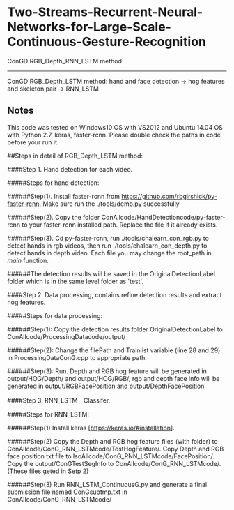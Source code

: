 # Two-Streams-Recurrent-Neural-Networks-for-Large-Scale-Continuous-Gesture-Recognition
ConGD RGB_Depth_RNN_LSTM method:


---

ConGD RGB_Depth_LSTM method: hand and face detection -> hog features and skeleton pair -> RNN_LSTM



## Notes

This code was tested on Windows10 OS with VS2012 and Ubuntu 14.04 OS with Python 2.7, keras, faster-rcnn. 
Please double check the paths in code before your run it.



##Steps in detail of RGB_Depth_LSTM method:


####Step 1. Hand detection for each video.

#####Steps for hand detection:

######Step(1). Install faster-rcnn from https://github.com/rbgirshick/py-faster-rcnn. Make sure run the ./tools/demo.py successfully

######Step(2). Copy the folder ConAllcode/HandDetectioncode/py-faster-rcnn to your faster-rcnn installed path. Replace the file if it already exists.

######Step(3). Cd py-faster-rcnn, run ./tools/chalearn_con_rgb.py to detect hands in rgb videos, then run ./tools/chalearn_con_depth.py to detect hands in depth video. Each file you may change the root_path in _main_ function.

######The detection results will be saved in the OriginalDetectionLabel folder which is in the same level folder as 'test'.


####Step 2. Data processing, contains refine detection results and extract hog features.

#####Steps for data processing:

######Step(1): Copy the detection results folder OriginalDetectionLabel to ConAllcode/ProcessingDatacode/output/

######Step(2): Change the filePath and Trainlist variable (line 28 and 29) in ProcessingDataConG.cpp to appropriate path.

######Step(3): Run. Depth and RGB hog feature will be generated in output/HOG/Depth/ and output/HOG/RGB/, rgb and depth face info will be generated in output/RGBFacePosition and output/DepthFacePosition

####Step 3. RNN_LSTM　Classifer.

#####Steps for RNN_LSTM:

######Step(1) Install keras [https://keras.io/#installation].

######Step(2) Copy the Depth and RGB hog feature files (with folder) to ConAllcode/ConG_RNN_LSTMcode/TestHogFeature/. Copy Depth and RGB face position txt file to IsoAllcode/ConG_RNN_LSTMcode/FacePosition/. Copy the output/ConGTestSegInfo to ConAllcode/ConG_RNN_LSTMcode/. (These files geted in Setp 2)

######Step(3) Run RNN_LSTM_ContinuousG.py and generate a final submission file named ConGsubtmp.txt in ConAllcode/ConG_RNN_LSTMcode/
